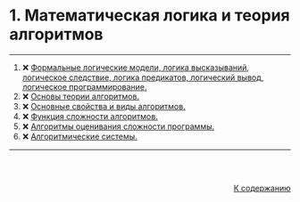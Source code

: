 #

<div id="readme-top">
  <h1>1. Математическая логика и теория алгоритмов</h1>
</div>

<hr/>
<ol>
  <li>❌ <a href="#1"> Формальные логические модели, логика высказываний, логическое следствие, логика предикатов, логический вывод, логическое программирование.</a></li>
  <li>❌ <a href="#2"> Основы теории алгоритмов. </a></li>
  <li>❌ <a href="#3"> Основные свойства и виды алгоритмов. </a></li>
  <li>❌ <a href="#4"> Функция сложности алгоритмов. </a></li>
  <li>❌ <a href="#5"> Алгоритмы оценивания сложности программы. </a></li>
  <li>❌ <a href="#6"> Алгоритмические системы. </a></li>
</ol>
<hr/>
<br />

##

<p align="right"><a href="#readme-top">К содержанию</a></p>
